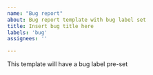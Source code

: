 ```yaml
---
name: "Bug report"
about: Bug report template with bug label set
title: Insert bug title here
labels: 'bug'
assignees: ''

---
```


This template will have a bug label pre-set
